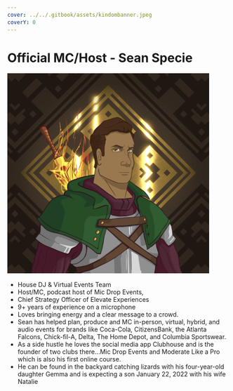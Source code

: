 ```yaml
---
cover: ../../.gitbook/assets/kindombanner.jpeg
coverY: 0
---
```


# Official MC/Host  -  Sean Specie

![](<../../.gitbook/assets/Screen Shot 2022-07-06 at 12.43.37 PM.png>)

* House DJ & Virtual Events Team&#x20;
* Host/MC, podcast host of Mic Drop Events,&#x20;
* Chief Strategy Officer of Elevate Experiences&#x20;
* 9+ years of experience on a microphone&#x20;
* Loves bringing energy and a clear message to a crowd.&#x20;
* Sean has helped plan, produce and MC in-person, virtual, hybrid, and audio events for brands like Coca-Cola, CitizensBank, the Atlanta Falcons, Chick-fil-A, Delta, The Home Depot, and Columbia Sportswear.&#x20;
* As a side hustle he loves the social media app Clubhouse and is the founder of two clubs there...Mic Drop Events and Moderate Like a Pro which is also his first online course.&#x20;
* He can be found in the backyard catching lizards with his four-year-old daughter Gemma and is expecting a son January 22, 2022 with his wife Natalie
